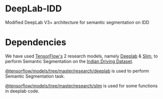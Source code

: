 # DeepLab-IDD
Modified DeepLab V3+ architecture for semantic segmentation on IDD

# Dependencies
We have used <a href="https://github.com/tensorflow">TensorFlow's</a> 2 research models, namely <a href="https://github.com/tensorflow/models/tree/master/research/deeplab">Deeplab</a> & <a href="https://github.com/tensorflow/models/tree/master/research/slim">Slim</a>, to perform Semantic Segmentation on the <a href="https://idd.insaan.iiit.ac.in/">Indian Driving Dataset</a>.

[@tensorflow/models/tree/master/research/deeplab](https://github.com/tensorflow/models/tree/master/research/deeplab) is used to perform Semantic Segmentation task.

[@tensorflow/models/tree/master/research/slim](https://github.com/tensorflow/models/tree/master/research/slim) is used for some functions in deeplab code.



